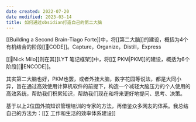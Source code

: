 ```yaml
---
date created: 2022-07-20
date modified: 2023-03-14
title: 如何通过obsidian打造自己的第二大脑
---
```


[[Building a Second Brain-Tiago Forte]]中，将[[第二大脑]]的建设，概括为4个有机结合的阶段[[🔡CODE]]。Capture，Organize，Distill，Express

[[🧑Nick Milo]]则在其[[LYT 笔记框架]]中，将[[∑ PKM|PKM]]的建设，概括为6个阶段[[🔡ENCODE]]。

其实第二大脑也好，PKM也罢，或者外挂大脑，数字花园等说法，都是大同小异，旨在通过高效使用计算机软件的前提下，构造一个减轻大脑压力的个人使用的高效系统，帮助我们积累知识，帮助我们现在和将来更好地提问、思考、决策。

基于以上2位国外搞知识管理培训的专家的方法，再借鉴众多网友的体系。我总结自己的方法为：[[∑ 工作和生活的效率体系建设]]
